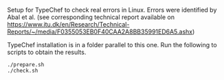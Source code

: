 Setup for TypeChef to check real errors in Linux.
Errors were identified by Abal et al. (see corresponding technical report available on https://www.itu.dk/en/Research/Technical-Reports/~/media/F0355053EB0F40CAA2A8BB35991ED6A5.ashx)

TypeChef installation is in a folder parallel to this one. Run the following to scripts to obtain the results.

    ./prepare.sh
    ./check.sh
